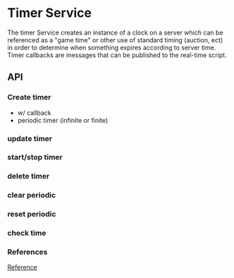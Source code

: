 # Timer Service
The timer Service creates an instance of a clock on a server which can be referenced as a "game time" or other use of standard timing (auction, ect) in order to determine when something expires according to server time. Timer callbacks are messages that can be published to the real-time script.

## API
### Create timer
* w/ callback
* periodic timer (infinite or finite)

### update timer
### start/stop timer
### delete timer
### clear periodic
### reset periodic
### check time

### References
[Reference](https://api.dartlang.org/apidocs/channels/stable/dartdoc-viewer/dart:async.Timer)

